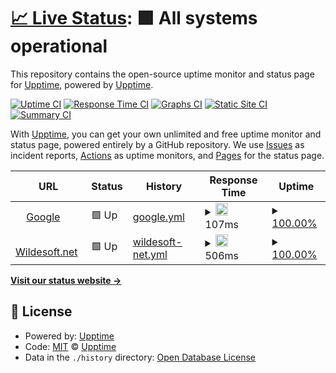 # [📈 Live Status](https://upptime.github.io/upptime): <!--live status--> **🟩 All systems operational**

This repository contains the open-source uptime monitor and status page for [Upptime](https://upptime.js.org), powered by [Upptime](https://github.com/upptime/upptime).

[![Uptime CI](https://github.com/upptime/upptime/workflows/Uptime%20CI/badge.svg)](https://github.com/upptime/upptime/actions?query=workflow%3A%22Uptime+CI%22)
[![Response Time CI](https://github.com/upptime/upptime/workflows/Response%20Time%20CI/badge.svg)](https://github.com/upptime/upptime/actions?query=workflow%3A%22Response+Time+CI%22)
[![Graphs CI](https://github.com/upptime/upptime/workflows/Graphs%20CI/badge.svg)](https://github.com/upptime/upptime/actions?query=workflow%3A%22Graphs+CI%22)
[![Static Site CI](https://github.com/upptime/upptime/workflows/Static%20Site%20CI/badge.svg)](https://github.com/upptime/upptime/actions?query=workflow%3A%22Static+Site+CI%22)
[![Summary CI](https://github.com/upptime/upptime/workflows/Summary%20CI/badge.svg)](https://github.com/upptime/upptime/actions?query=workflow%3A%22Summary+CI%22)

With [Upptime](https://upptime.js.org), you can get your own unlimited and free uptime monitor and status page, powered entirely by a GitHub repository. We use [Issues](https://github.com/upptime/upptime/issues) as incident reports, [Actions](https://github.com/upptime/upptime/actions) as uptime monitors, and [Pages](https://upptime.github.io/upptime) for the status page.

<!--start: status pages-->
<!-- This summary is generated by Upptime (https://github.com/upptime/upptime) -->
<!-- Do not edit this manually, your changes will be overwritten -->
<!-- prettier-ignore -->
| URL | Status | History | Response Time | Uptime |
| --- | ------ | ------- | ------------- | ------ |
| <img alt="" src="https://icons.duckduckgo.com/ip3/www.google.com.ico" height="13"> [Google](https://www.google.com) | 🟩 Up | [google.yml](https://github.com/rippo/upptime/commits/HEAD/history/google.yml) | <details><summary><img alt="Response time graph" src="./graphs/google/response-time-week.png" height="20"> 107ms</summary><br><a href="https://upptime.github.io/upptime/history/google"><img alt="Response time 106" src="https://img.shields.io/endpoint?url=https%3A%2F%2Fraw.githubusercontent.com%2Frippo%2Fupptime%2FHEAD%2Fapi%2Fgoogle%2Fresponse-time.json"></a><br><a href="https://upptime.github.io/upptime/history/google"><img alt="24-hour response time 82" src="https://img.shields.io/endpoint?url=https%3A%2F%2Fraw.githubusercontent.com%2Frippo%2Fupptime%2FHEAD%2Fapi%2Fgoogle%2Fresponse-time-day.json"></a><br><a href="https://upptime.github.io/upptime/history/google"><img alt="7-day response time 107" src="https://img.shields.io/endpoint?url=https%3A%2F%2Fraw.githubusercontent.com%2Frippo%2Fupptime%2FHEAD%2Fapi%2Fgoogle%2Fresponse-time-week.json"></a><br><a href="https://upptime.github.io/upptime/history/google"><img alt="30-day response time 129" src="https://img.shields.io/endpoint?url=https%3A%2F%2Fraw.githubusercontent.com%2Frippo%2Fupptime%2FHEAD%2Fapi%2Fgoogle%2Fresponse-time-month.json"></a><br><a href="https://upptime.github.io/upptime/history/google"><img alt="1-year response time 107" src="https://img.shields.io/endpoint?url=https%3A%2F%2Fraw.githubusercontent.com%2Frippo%2Fupptime%2FHEAD%2Fapi%2Fgoogle%2Fresponse-time-year.json"></a></details> | <details><summary><a href="https://upptime.github.io/upptime/history/google">100.00%</a></summary><a href="https://upptime.github.io/upptime/history/google"><img alt="All-time uptime 100.00%" src="https://img.shields.io/endpoint?url=https%3A%2F%2Fraw.githubusercontent.com%2Frippo%2Fupptime%2FHEAD%2Fapi%2Fgoogle%2Fuptime.json"></a><br><a href="https://upptime.github.io/upptime/history/google"><img alt="24-hour uptime 100.00%" src="https://img.shields.io/endpoint?url=https%3A%2F%2Fraw.githubusercontent.com%2Frippo%2Fupptime%2FHEAD%2Fapi%2Fgoogle%2Fuptime-day.json"></a><br><a href="https://upptime.github.io/upptime/history/google"><img alt="7-day uptime 100.00%" src="https://img.shields.io/endpoint?url=https%3A%2F%2Fraw.githubusercontent.com%2Frippo%2Fupptime%2FHEAD%2Fapi%2Fgoogle%2Fuptime-week.json"></a><br><a href="https://upptime.github.io/upptime/history/google"><img alt="30-day uptime 100.00%" src="https://img.shields.io/endpoint?url=https%3A%2F%2Fraw.githubusercontent.com%2Frippo%2Fupptime%2FHEAD%2Fapi%2Fgoogle%2Fuptime-month.json"></a><br><a href="https://upptime.github.io/upptime/history/google"><img alt="1-year uptime 100.00%" src="https://img.shields.io/endpoint?url=https%3A%2F%2Fraw.githubusercontent.com%2Frippo%2Fupptime%2FHEAD%2Fapi%2Fgoogle%2Fuptime-year.json"></a></details>
| <img alt="" src="https://icons.duckduckgo.com/ip3/www.wildesoft.net.ico" height="13"> [Wildesoft.net](https://www.wildesoft.net) | 🟩 Up | [wildesoft-net.yml](https://github.com/rippo/upptime/commits/HEAD/history/wildesoft-net.yml) | <details><summary><img alt="Response time graph" src="./graphs/wildesoft-net/response-time-week.png" height="20"> 506ms</summary><br><a href="https://upptime.github.io/upptime/history/wildesoft-net"><img alt="Response time 506" src="https://img.shields.io/endpoint?url=https%3A%2F%2Fraw.githubusercontent.com%2Frippo%2Fupptime%2FHEAD%2Fapi%2Fwildesoft-net%2Fresponse-time.json"></a><br><a href="https://upptime.github.io/upptime/history/wildesoft-net"><img alt="24-hour response time 506" src="https://img.shields.io/endpoint?url=https%3A%2F%2Fraw.githubusercontent.com%2Frippo%2Fupptime%2FHEAD%2Fapi%2Fwildesoft-net%2Fresponse-time-day.json"></a><br><a href="https://upptime.github.io/upptime/history/wildesoft-net"><img alt="7-day response time 506" src="https://img.shields.io/endpoint?url=https%3A%2F%2Fraw.githubusercontent.com%2Frippo%2Fupptime%2FHEAD%2Fapi%2Fwildesoft-net%2Fresponse-time-week.json"></a><br><a href="https://upptime.github.io/upptime/history/wildesoft-net"><img alt="30-day response time 506" src="https://img.shields.io/endpoint?url=https%3A%2F%2Fraw.githubusercontent.com%2Frippo%2Fupptime%2FHEAD%2Fapi%2Fwildesoft-net%2Fresponse-time-month.json"></a><br><a href="https://upptime.github.io/upptime/history/wildesoft-net"><img alt="1-year response time 506" src="https://img.shields.io/endpoint?url=https%3A%2F%2Fraw.githubusercontent.com%2Frippo%2Fupptime%2FHEAD%2Fapi%2Fwildesoft-net%2Fresponse-time-year.json"></a></details> | <details><summary><a href="https://upptime.github.io/upptime/history/wildesoft-net">100.00%</a></summary><a href="https://upptime.github.io/upptime/history/wildesoft-net"><img alt="All-time uptime 100.00%" src="https://img.shields.io/endpoint?url=https%3A%2F%2Fraw.githubusercontent.com%2Frippo%2Fupptime%2FHEAD%2Fapi%2Fwildesoft-net%2Fuptime.json"></a><br><a href="https://upptime.github.io/upptime/history/wildesoft-net"><img alt="24-hour uptime 100.00%" src="https://img.shields.io/endpoint?url=https%3A%2F%2Fraw.githubusercontent.com%2Frippo%2Fupptime%2FHEAD%2Fapi%2Fwildesoft-net%2Fuptime-day.json"></a><br><a href="https://upptime.github.io/upptime/history/wildesoft-net"><img alt="7-day uptime 100.00%" src="https://img.shields.io/endpoint?url=https%3A%2F%2Fraw.githubusercontent.com%2Frippo%2Fupptime%2FHEAD%2Fapi%2Fwildesoft-net%2Fuptime-week.json"></a><br><a href="https://upptime.github.io/upptime/history/wildesoft-net"><img alt="30-day uptime 100.00%" src="https://img.shields.io/endpoint?url=https%3A%2F%2Fraw.githubusercontent.com%2Frippo%2Fupptime%2FHEAD%2Fapi%2Fwildesoft-net%2Fuptime-month.json"></a><br><a href="https://upptime.github.io/upptime/history/wildesoft-net"><img alt="1-year uptime 100.00%" src="https://img.shields.io/endpoint?url=https%3A%2F%2Fraw.githubusercontent.com%2Frippo%2Fupptime%2FHEAD%2Fapi%2Fwildesoft-net%2Fuptime-year.json"></a></details>

<!--end: status pages-->

[**Visit our status website →**](https://upptime.github.io/upptime)

## 📄 License

- Powered by: [Upptime](https://github.com/upptime/upptime)
- Code: [MIT](./LICENSE) © [Upptime](https://upptime.js.org)
- Data in the `./history` directory: [Open Database License](https://opendatacommons.org/licenses/odbl/1-0/)
